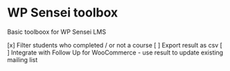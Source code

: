 # WP Sensei toolbox
Basic toolboox for WP Sensei LMS

[x] Filter students who completed / or not a course
[ ] Export result as csv
[ ] Integrate with Follow Up for WooCommerce - use result to update existing mailing list
